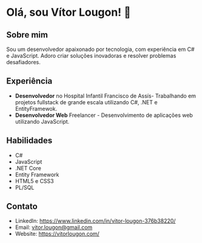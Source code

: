 # Olá, sou Vítor Lougon! 👋

## Sobre mim
Sou um desenvolvedor apaixonado por tecnologia, com experiência em C# e JavaScript. Adoro criar soluções inovadoras e resolver problemas desafiadores.

## Experiência
- **Desenvolvedor** no Hospital Infantil Francisco de Assís- Trabalhando em projetos fullstack de grande escala utilizando C#, .NET e EntityFramewok.
- **Desenvolvedor Web** Freelancer - Desenvolvimento de aplicações web utilizando JavaScript.

## Habilidades
- C#
- JavaScript
- .NET Core
- Entity Framework
- HTML5 e CSS3
- PL/SQL

## Contato
- LinkedIn: https://www.linkedin.com/in/vitor-lougon-376b38220/
- Email: vitor.lougon@gmail.com
- Website: https://vitorlougon.com/
